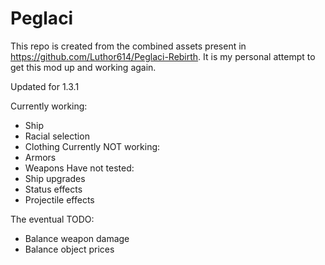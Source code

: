 # Peglaci
This repo is created from the combined assets present in <https://github.com/Luthor614/Peglaci-Rebirth>. It is my personal attempt to get this mod up and working again.

Updated for 1.3.1

Currently working:
 - Ship
 - Racial selection
 - Clothing
Currently NOT working:
 - Armors
 - Weapons
Have not tested:
 - Ship upgrades
 - Status effects
 - Projectile effects

The eventual TODO:
 - Balance weapon damage
 - Balance object prices
